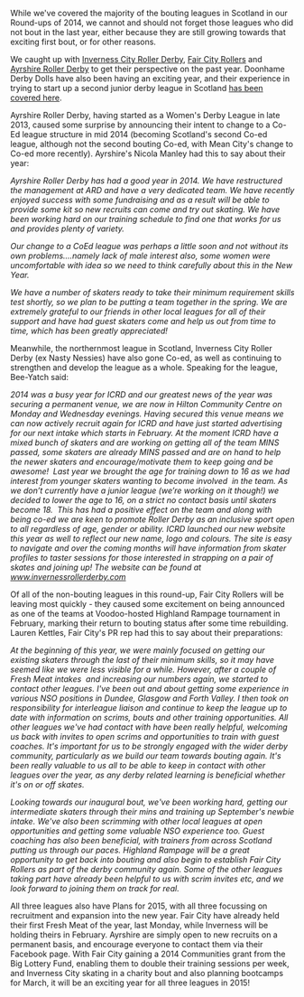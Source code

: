 <html><body><p>While we've covered the majority of the bouting leagues in Scotland in our Round-ups of 2014, we cannot and should not forget those leagues who did not bout in the last year, either because they are still growing towards that exciting first bout, or for other reasons.

We caught up with <a href="http://www.invernessrollerderby.com/">Inverness City Roller Derby</a>, <a href="http://www.faircityrollers.com/">Fair City Rollers</a> and <a href="https://www.facebook.com/pages/Ayrshire-Roller-Derby-Official/618921518215712">Ayrshire Roller Derby</a> to get their perspective on the past year. Doonhame Derby Dolls have also been having an exciting year, and their experience in trying to start up a second junior derby league in Scotland <a title="The Future of Derby: Junior Roller Derby, Part Two" href="http://www.scottishrollerderbyblog.com/2014/12/10/the-future-of-derby-junior-roller-derby-part-two/">has been covered here</a>.

Ayrshire Roller Derby, having started as a Women's Derby League in late 2013, caused some surprise by announcing their intent to change to a Co-Ed league structure in mid 2014 (becoming Scotland's second Co-ed league, although not the second bouting Co-ed, with Mean City's change to Co-ed more recently). Ayrshire's Nicola Manley had this to say about their year:

<em>Ayrshire Roller Derby has had a good year in 2014. We have restructured the management at ARD and have a very dedicated team. We have recently enjoyed success with some fundraising and as a result will be able to provide some kit so new recruits can come and try out skating. We have been working hard on our training schedule to find one that works for us and provides plenty of variety.</em>

<em>Our change to a CoEd league was perhaps a little soon and not without its own problems....namely lack of male interest also, some women were uncomfortable with idea so we need to think carefully about this in the New Year.</em>

<em>We have a number of skaters ready to take their minimum requirement skills test shortly, so we plan to be putting a team together in the spring. We are extremely grateful to our friends in other local leagues for all of their support and have had guest skaters come and help us out from time to time, which has been greatly appreciated!</em>

Meanwhile, the northernmost league in Scotland, Inverness City Roller Derby (ex Nasty Nessies) have also gone Co-ed, as well as continuing to strengthen and develop the league as a whole. Speaking for the league, Bee-Yatch said:

<em>2014 was a busy year for ICRD and our greatest news of the year was securing a permanent venue, we are now in Hilton Community Centre on Monday and Wednesday evenings. Having secured this venue means we can now actively recruit again for ICRD and have just started advertising for our next intake which starts in February.</em>
<em> At the moment ICRD have a mixed bunch of skaters and are working on getting all of the team MINS passed, some skaters are already MINS passed and are on hand to help the newer skaters and encourage/motivate them to keep going and be awesome!  Last year we brought the age for training down to 16 as we had interest from younger skaters wanting to become involved  in the team. As we don’t currently have a junior league (we’re working on it though!) we decided to lower the age to 16, on a strict no contact basis until skaters become 18.  This has had a positive effect on the team and along with being co-ed we are keen to promote Roller Derby as an inclusive sport open to all regardless of age, gender or ability.</em>
<em> ICRD launched our new website this year as well to reflect our new name, logo and colours. The site is easy to navigate and over the coming months will have information from skater profiles to taster sessions for those interested in strapping on a pair of skates and joining up! The website can be found at <a href="http://www.invernessrollerderby.com/" target="_blank">www.invernessrollerderby.com</a></em>

Of all of the non-bouting leagues in this round-up, Fair City Rollers will be leaving most quickly - they caused some excitement on being announced as one of the teams at Voodoo-hosted Highland Rampage tournament in February, marking their return to bouting status after some time rebuilding. Lauren Kettles, Fair City's PR rep had this to say about their preparations:

<em>At the beginning of this year, we were mainly focused on getting our existing skaters through the last of their minimum skills, so it may have seemed like we were less visible for a while. However, after a couple of Fresh Meat intakes  and increasing our numbers again, we started to contact other leagues. I've been out and about getting some experience in various NSO positions in Dundee, Glasgow and Forth Valley. I then took on responsibility for interleague liaison and continue to keep the league up to date with information on scrims, bouts and other training opportunities. All other leagues we've had contact with have been really helpful, welcoming us back with invites to open scrims and opportunities to train with guest coaches. It's important for us to be strongly engaged with the wider derby community, particularly as we build our team towards bouting again. It's been really valuable to us all to be able to keep in contact with other leagues over the year, as any derby related learning is beneficial whether it's on or off skates.</em>

<em>Looking towards our inaugural bout, we've been working hard, getting our intermediate skaters through their mins and training up September's newbie intake. We've also been scrimming with other local leagues at open opportunities and getting some valuable NSO experience too. Guest coaching has also been beneficial, with trainers from across Scotland putting us through our paces. Highland Rampage will be a great opportunity to get back into bouting and also begin to establish Fair City Rollers as part of the derby community again. Some of the other leagues taking part have already been helpful to us with scrim invites etc, and we look forward to joining them on track for real.</em>

All three leagues also have Plans for 2015, with all three focussing on recruitment and expansion into the new year. Fair City have already held their first Fresh Meat of the year, last Monday, while Inverness will be holding theirs in February. Ayrshire are simply open to new recruits on a permanent basis, and encourage everyone to contact them via their Facebook page. With Fair City gaining a 2014 Communities grant from the Big Lottery Fund, enabling them to double their training sessions per week, and Inverness City skating in a charity bout and also planning bootcamps for March, it will be an exciting year for all three leagues in 2015!</p></body></html>
